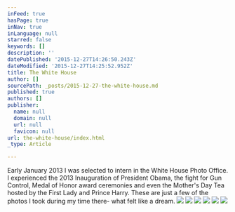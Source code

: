 ```yaml
---
inFeed: true
hasPage: true
inNav: true
inLanguage: null
starred: false
keywords: []
description: ''
datePublished: '2015-12-27T14:26:50.243Z'
dateModified: '2015-12-27T14:25:52.952Z'
title: The White House
author: []
sourcePath: _posts/2015-12-27-the-white-house.md
published: true
authors: []
publisher:
  name: null
  domain: null
  url: null
  favicon: null
url: the-white-house/index.html
_type: Article

---
```

Early January 2013 I was selected to intern in the White House Photo Office. I experienced the 2013 Inauguration of President Obama, the fight for Gun Control, Medal of Honor award ceremonies and even the Mother's Day Tea hosted by the First Lady and Prince Harry. These are just a few of the photos I took during my time there- what felt like a dream.
![](https://the-grid-user-content.s3-us-west-2.amazonaws.com/3c00ff4a-02ec-493d-b001-41d217d0ea92.jpg)
![](https://the-grid-user-content.s3-us-west-2.amazonaws.com/aa0ce5cf-7af2-408c-9e62-a958fbbc8ff3.jpg)
![](https://the-grid-user-content.s3-us-west-2.amazonaws.com/9e4032b4-7667-4952-8741-5ae43907ec77.jpg)
![](https://the-grid-user-content.s3-us-west-2.amazonaws.com/bbd1457f-f3ee-4d45-a9fa-9837e0c470a1.jpg)
![](https://the-grid-user-content.s3-us-west-2.amazonaws.com/49a48498-bca3-4619-8df9-f9aa47b6b260.jpg)
![](https://the-grid-user-content.s3-us-west-2.amazonaws.com/c1fe8488-d8a2-4d4a-b93b-0e89516ab446.jpg)